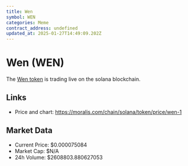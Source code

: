 ```yaml
---
title: Wen
symbol: WEN
categories: Meme
contract_address: undefined
updated_at: 2025-01-27T14:49:09.202Z
---
```


# Wen (WEN)
The [Wen token](https://moralis.com/chain/solana/token/price/wen-1) is trading live on the solana blockchain.

## Links
- Price and chart: https://moralis.com/chain/solana/token/price/wen-1

## Market Data
- Current Price: $0.000075084
- Market Cap: $N/A
- 24h Volume: $2608803.880627053
